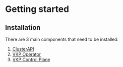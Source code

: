 # Getting started

## Installation

There are 3 main components that need to be installed:

1. [ClusterAPI](/operator-guide/installation/1-cluster-api)
2. [VKP Operator](/operator-guide/installation/2-operator)
3. [VKP Control Plane](/operator-guide/installation/3-control-plane)
